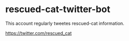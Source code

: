 # rescued-cat-twitter-bot

This account regularly tweetes rescued-cat information.

https://twitter.com/rescued_cat
